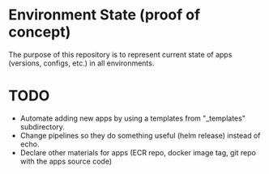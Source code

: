 # Environment State (proof of concept)

The purpose of this repository is to represent current state of apps (versions, configs, etc.) in all environments.

# TODO

- Automate adding new apps by using a templates from "_templates" subdirectory.
- Change pipelines so they do something useful (helm release) instead of echo.
- Declare other materials for apps (ECR repo, docker image tag, git repo with the apps source code)
